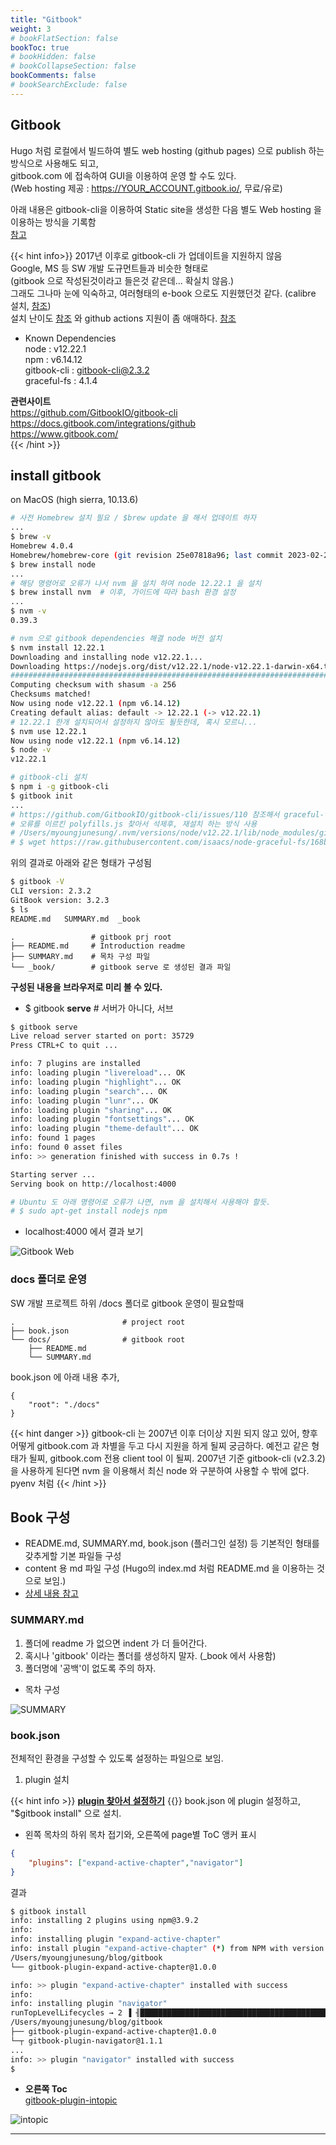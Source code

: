 ```yaml
---
title: "Gitbook"
weight: 3
# bookFlatSection: false
bookToc: true
# bookHidden: false
# bookCollapseSection: false
bookComments: false
# bookSearchExclude: false
---
```


## Gitbook

Hugo 처럼 로컬에서 빌드하여 별도 web hosting (github pages) 으로 publish 하는 방식으로 사용해도 되고,  
gitbook.com 에 접속하여 GUI을 이용하여 운영 할 수도 있다.  
(Web hosting 제공 : https://YOUR_ACCOUNT.gitbook.io/, 무료/유로)  

아래 내용은 gitbook-cli을 이용하여 Static site을 생성한 다음 별도 Web hosting 을 이용하는 방식을 기록함  
[참고](https://www.onejar99.com/how-to-build-and-publish-your-own-gitbook-free-unlimitedly-and-automatically-using-github-pages-and-github-actions/)  

{{< hint info>}}
2017년 이후로 gitbook-cli 가 업데이트을 지원하지 않음  
Google, MS 등 SW 개발 도규먼트들과 비슷한 형태로  
(gitbook 으로 작성된것이라고 들은것 같은데... 확실치 않음.)  
그래도 그나마 눈에 익숙하고, 여러형태의 e-book 으로도 지원했던것 같다. (calibre 설치, [참조](https://blog.appkr.dev/work-n-play/pandoc-gitbook-%EC%A0%84%EC%9E%90%EC%B6%9C%ED%8C%90/))  
설치 난이도 [참조](https://github.com/GitbookIO/gitbook-cli/issues/110) 와 github actions 지원이 좀 애매하다. [참조](https://github.com/SoftUni/Programming-Basics-Book-JS-EN/blob/master/.github/workflows/gitbook-deploy.yml)

* Known Dependencies  
node : v12.22.1  
npm : v6.14.12  
gitbook-cli : gitbook-cli@2.3.2  
graceful-fs : 4.1.4  

**관련사이트**  
https://github.com/GitbookIO/gitbook-cli  
https://docs.gitbook.com/integrations/github  
https://www.gitbook.com/  
{{< /hint >}}

## install gitbook  
on MacOS (high sierra, 10.13.6)

```bash
# 사전 Homebrew 설치 필요 / $brew update 을 해서 업데이트 하자
...
$ brew -v
Homebrew 4.0.4
Homebrew/homebrew-core (git revision 25e07818a96; last commit 2023-02-28)
$ brew install node
...
# 해당 명령어로 오류가 나서 nvm 을 설치 하여 node 12.22.1 을 설치 
$ brew install nvm  # 이후, 가이드에 따라 bash 환경 설정 
...
$ nvm -v
0.39.3

# nvm 으로 gitbook dependencies 해결 node 버전 설치 
$ nvm install 12.22.1
Downloading and installing node v12.22.1...
Downloading https://nodejs.org/dist/v12.22.1/node-v12.22.1-darwin-x64.tar.xz...
######################################################################## 100.0%
Computing checksum with shasum -a 256
Checksums matched!
Now using node v12.22.1 (npm v6.14.12)
Creating default alias: default -> 12.22.1 (-> v12.22.1)
# 12.22.1 한개 설치되어서 설정하지 않아도 될듯한데, 혹시 모르니...
$ nvm use 12.22.1                      
Now using node v12.22.1 (npm v6.14.12)
$ node -v
v12.22.1

# gitbook-cli 설치
$ npm i -g gitbook-cli 
$ gitbook init
...
# https://github.com/GitbookIO/gitbook-cli/issues/110 참조해서 graceful-fs dependecies 해결 후 
# 오류를 이르킨 polyfills.js 찾아서 석제후, 재설치 하는 방식 사용
# /Users/myoungjunesung/.nvm/versions/node/v12.22.1/lib/node_modules/gitbook-cli/node_modules/npm/node_modules/graceful-fs/ 에서 polyfills.js 삭제
# $ wget https://raw.githubusercontent.com/isaacs/node-graceful-fs/168bdb8f0bb3174e8499d4bc5878deead4172c39/polyfills.js 실행 해서 해당 파일 재 설치
```

위의 결과로 아래와 같은 형태가 구성됨  
```bash
$ gitbook -V
CLI version: 2.3.2
GitBook version: 3.2.3
$ ls
README.md	SUMMARY.md	_book
```
```
.                 # gitbook prj root 
├── README.md     # Introduction readme
├── SUMMARY.md    # 목차 구성 파일
└── _book/        # gitbook serve 로 생성된 결과 파일 
```

**구성된 내용을 브라우저로 미리 볼 수 있다.** 
- $ gitbook **serve**  # 서버가 아니다, 서브

```bash
$ gitbook serve
Live reload server started on port: 35729
Press CTRL+C to quit ...

info: 7 plugins are installed 
info: loading plugin "livereload"... OK 
info: loading plugin "highlight"... OK 
info: loading plugin "search"... OK 
info: loading plugin "lunr"... OK 
info: loading plugin "sharing"... OK 
info: loading plugin "fontsettings"... OK 
info: loading plugin "theme-default"... OK 
info: found 1 pages 
info: found 0 asset files 
info: >> generation finished with success in 0.7s ! 

Starting server ...
Serving book on http://localhost:4000

# Ubuntu 도 아래 명령어로 오류가 나면, nvm 을 설치해서 사용해야 할듯.
# $ sudo apt-get install nodejs npm
```
* localhost:4000 에서 결과 보기 

![Gitbook Web](4000.png)

### docs 폴더로 운영 
SW 개발 프로젝트 하위 /docs 폴더로 gitbook 운영이 필요할때
```
.                        # project root
├── book.json
└── docs/                # gitbook root
    ├── README.md
    └── SUMMARY.md
```
book.json 에 아래 내용 추가,
```
{
    "root": "./docs"
}
```

{{< hint danger >}}
gitbook-cli 는 2007년 이후 더이상 지원 되지 않고 있어, 향후 어떻게 gitbook.com 과 차별을 두고 다시 지원을 하게 될찌 궁금하다. 예전고 같은 형태가 될찌, gitbook.com 전용 client tool 이 될찌. 2007년 기준 gitbook-cli (v2.3.2)을 사용하게 된다면 nvm 을 이용해서 최신 node 와 구분하여 사용할 수 밖에 없다. pyenv 처럼 
{{< /hint >}}

## Book 구성 
- README.md, SUMMARY.md, book.json (플러그인 설정) 등 기본적인 형태를 갖추게할 기본 파일들 구성   
- content 용 md 파일 구성 (Hugo의 index.md 처럼 README.md 을 이용하는 것으로 보임.)  
- [상세 내용 참고](https://tinydew4.gitbooks.io/gitbook/content/ko/)  

### SUMMARY.md

1. 폴더에 readme 가 없으면 indent 가 더 들어간다.  
2. 혹시나 'gitbook' 이라는 폴더를 생성하지 말자. (_book 에서 사용함)  
3. 폴더명에 '공백'이 없도록 주의 하자.  

* 목차 구성  

![SUMMARY](summary.png)

### book.json 
전체적인 환경을 구성할 수 있도록 설정하는 파일으로 보임.

1. plugin 설치  

{{< hint info >}}
**[plugin 찾아서 설정하기](https://www.npmjs.com/search?q=gitbook-plugin&page=1&perPage=20)**
{{</hint >}}
book.json 에 plugin 설정하고, "$gitbook install" 으로 설치.

* 왼쪽 목차의 하위 목차 접기와, 오른쪽에 page별 ToC 앵커 표시  
```json
{
    "plugins": ["expand-active-chapter","navigator"]
}
```
결과  
```bash
$ gitbook install
info: installing 2 plugins using npm@3.9.2 
info:  
info: installing plugin "expand-active-chapter" 
info: install plugin "expand-active-chapter" (*) from NPM with version 1.0.0 
/Users/myoungjunesung/blog/gitbook
└── gitbook-plugin-expand-active-chapter@1.0.0 

info: >> plugin "expand-active-chapter" installed with success 
info:  
info: installing plugin "navigator" 
runTopLevelLifecycles → 2 ▐ ╢█████████████████████████████████████████████████████████████████████████████████░░░╟
/Users/myoungjunesung/blog/gitbook
├── gitbook-plugin-expand-active-chapter@1.0.0 
└─┬ gitbook-plugin-navigator@1.1.1 
...
info: >> plugin "navigator" installed with success
$
```
* **오른쪽 Toc**  
[gitbook-plugin-intopic](https://www.npmjs.com/package/gitbook-plugin-intopic-toc/)  

![intopic](toc.png)


--- 